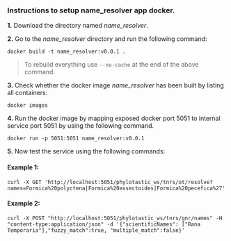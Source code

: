 ### Instructions to setup name_resolver app docker. 

**1.** Download the directory named *name_resolver*.

**2.** Go to the *name_resolver* directory and run the following command:

``
docker build -t name_resolver:v0.0.1 .
``
> To rebuild everything use `--no-cache` at the end of the above command.

**3.** Check whether the docker image *name_resolver* has been built by listing all containers:

``
docker images
``

**4.**  Run the docker image by mapping exposed docker port 5051 to internal service port 5051 by using the following command. 


``
docker run -p 5051:5051 name_resolver:v0.0.1
``

**5.** Now test the service using the following commands:

#### Example 1: 
``
curl -X GET 'http://localhost:5051/phylotastic_ws/tnrs/ot/resolve?names=Formica%20polyctena|Formica%20exsectoides|Formica%20pecefica%27'
``

#### Example 2: 
``
curl -X POST "http://localhost:5051/phylotastic_ws/tnrs/gnr/names" -H "content-type:application/json" -d '{"scientificNames": ["Rana Temporaria"],"fuzzy_match":true, "multiple_match":false}'
``

